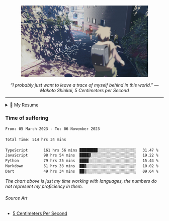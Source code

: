<p align="center"><img src="asset/header.jpg" width="80%"/></p>
<p align="center"><i>“I probably just want to leave a trace of myself behind in this world.” ― Makoto Shinkai, 5 Centimeters per Second</i></p>

---

<details>
  <summary>📃 My Resume</summary>

### Education

- 📖 **Computer Science**\
📆 10/2021 - present\
📍 **Thang Long University** - Hoang Mai, Hanoi, Vietnam

### Experience

<img align="right" src="https://img.shields.io/badge/Next.js-black?style=flat&logo=next.js&logoColor=white"/>
<img align="right" src="https://img.shields.io/badge/Ant_Design-ant?style=flat&logo=antdesign&logoColor=white&color=%230170FE"/>
<img align="right" src="https://img.shields.io/badge/node.js-6DA55F?style=flat&logo=node.js&logoColor=white"/>


- 👨‍💻 **Frontend Web Intern**\
📆 07/2023 - present\
📍 **MQ ICT Solutions** - Hoang Mai, Hanoi, Vietnam
  
<!--
## Skills

<img align="right" src="https://img.shields.io/badge/Python-3776AB?logo=python&logoColor=white" />


**Programming**

<img align="right" src="https://img.shields.io/badge/Windows-0078D6?logo=windows&logoColor=white" />
-->

</details>

### Time of suffering

<!--START_SECTION:waka-->

```txt
From: 05 March 2023 - To: 06 November 2023

Total Time: 514 hrs 34 mins

TypeScript       161 hrs 56 mins ████████░░░░░░░░░░░░░░░░░   31.47 %
JavaScript       98 hrs 54 mins  ████▓░░░░░░░░░░░░░░░░░░░░   19.22 %
Python           79 hrs 25 mins  ████░░░░░░░░░░░░░░░░░░░░░   15.44 %
Markdown         51 hrs 33 mins  ██▓░░░░░░░░░░░░░░░░░░░░░░   10.02 %
Dart             49 hrs 34 mins  ██▒░░░░░░░░░░░░░░░░░░░░░░   09.64 %
```

<!--END_SECTION:waka-->

_The chart above is just my time working with languages, the numbers do not represent my proficiency in them._

###### Source Art

-  [5 Centimeters Per Second](https://wallhaven.cc/w/nrowq1)

